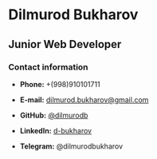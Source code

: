# **Dilmurod Bukharov**

## **Junior Web Developer**

### **Contact information**

* **Phone:** +(998)910101711

* **E-mail:** dilmurod.bukharov@gmail.com

* **GitHub:** [@dilmurodb](https://github.com/dilmurodb)

* **LinkedIn:** [d-bukharov](https://www.linkedin.com/in/d-bukharov/)

* **Telegram:** @dilmurodbukharov